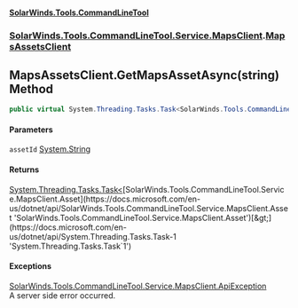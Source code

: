#### [SolarWinds.Tools.CommandLineTool](index.md 'index')
### [SolarWinds.Tools.CommandLineTool.Service.MapsClient](index.md#SolarWinds.Tools.CommandLineTool.Service.MapsClient 'SolarWinds.Tools.CommandLineTool.Service.MapsClient').[MapsAssetsClient](MapsAssetsClient.md 'SolarWinds.Tools.CommandLineTool.Service.MapsClient.MapsAssetsClient')

## MapsAssetsClient.GetMapsAssetAsync(string) Method

```csharp
public virtual System.Threading.Tasks.Task<SolarWinds.Tools.CommandLineTool.Service.MapsClient.Asset> GetMapsAssetAsync(string assetId);
```
#### Parameters

<a name='SolarWinds.Tools.CommandLineTool.Service.MapsClient.MapsAssetsClient.GetMapsAssetAsync(string).assetId'></a>

`assetId` [System.String](https://docs.microsoft.com/en-us/dotnet/api/System.String 'System.String')

#### Returns
[System.Threading.Tasks.Task&lt;](https://docs.microsoft.com/en-us/dotnet/api/System.Threading.Tasks.Task-1 'System.Threading.Tasks.Task`1')[SolarWinds.Tools.CommandLineTool.Service.MapsClient.Asset](https://docs.microsoft.com/en-us/dotnet/api/SolarWinds.Tools.CommandLineTool.Service.MapsClient.Asset 'SolarWinds.Tools.CommandLineTool.Service.MapsClient.Asset')[&gt;](https://docs.microsoft.com/en-us/dotnet/api/System.Threading.Tasks.Task-1 'System.Threading.Tasks.Task`1')

#### Exceptions

[SolarWinds.Tools.CommandLineTool.Service.MapsClient.ApiException](https://docs.microsoft.com/en-us/dotnet/api/SolarWinds.Tools.CommandLineTool.Service.MapsClient.ApiException 'SolarWinds.Tools.CommandLineTool.Service.MapsClient.ApiException')  
A server side error occurred.